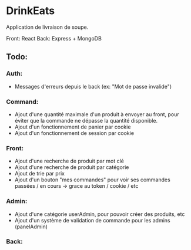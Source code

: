 # DrinkEats

Application de livraison de soupe.

Front: React
Back: Express + MongoDB

## Todo:

### Auth:
* Messages d'erreurs depuis le back (ex: "Mot de passe invalide")

### Command:
* Ajout d'une quantité maximale d'un produit à envoyer au front, pour éviter que la commande ne dépasse la quantité disponible.
* Ajout d'un fonctionnement de panier par cookie
* Ajout d'un fonctionnement de session par cookie

### Front:
* Ajout d'une recherche de produit par mot clé
* Ajout d'une recherche de produit par catégorie
* Ajout de trie par prix
* Ajout d'un bouton "mes commandes" pour voir ses commandes passées / en cours -> grace au token / cookie / etc

### Admin:
* Ajout d'une catégorie userAdmin, pour pouvoir créer des produits, etc
* Ajout d'un système de validation de commande pour les admins (panelAdmin)

### Back:

